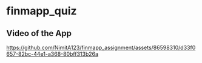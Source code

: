 # finmapp_quiz



## Video of the App


https://github.com/NimitA123/finmapp_assignment/assets/86598310/d33f0657-82bc-44e1-a368-80bff313b26a

